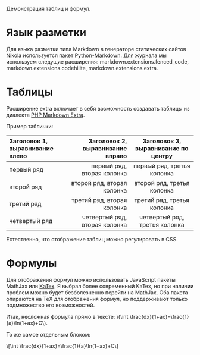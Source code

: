 <!--
.. title: Таблицы и формулы
.. slug: proverka-tablits-i-formul
.. date: 2019-01-24 11:18:57 UTC+03:00
.. tags:
.. category:
.. link:
.. description:
.. type: text
.. has_math: true
-->

Демонстрация таблиц и формул.

<!-- TEASER_END -->

# Язык разметки

Для языка разметки типа Markdown в генераторе статических сайтов [Nikola](getnikola.com)
используется пакет [Python-Markdown](https://python-markdown.github.io). Для журнала мы используем
следущие расширения: markdown.extensions.fenced_code, markdown.extensions.codehilite,
markdown.extensions.extra.

# Таблицы

Расширение extra включает в себя возможность создавать таблицы из диалекта [PHP Markdown
Extra](https://michelf.ca/projects/php-markdown/extra/#table).

Пример таблички:

| Заголовок 1, выравнивание влево | Заголовок 2, выравнивание вправо | Заголовок 3, выравнивание по центру |
|:--------------------------------|---------------------------------:|:-----------------------------------:|
| первый ряд                      |       первый ряд, вторая колонка | первый ряд, третья колонка          |
| второй ряд                      |       второй ряд, вторая колонка | второй ряд, третья колонка          |
| третий ряд                      |       третий ряд, вторая колонка | третий ряд, третья колонка          |
| четвертый ряд                   |    четвертый ряд, вторая колонка | четвертый ряд, третья колонка       |

Естественно, что отображение таблиц можно регулировать в CSS.

# Формулы

Для отображения формул можно использовать JavaScript пакеты MathJax или [KaTex](https://katex.org).
Я выбрал более современный KaTex, но при наличии проблем можно будет безболезненно перейти на
MathJax. Оба пакета опираются на TeX для отображения формул, но поддерживают только подмножество его
возможностей.

Итак, несложная формула прямо в тексте:  \\(\int \frac{dx}{1+ax}=\frac{1}{a}\ln(1+ax)+C\\).

То же самое отдельным блоком:

\\[\int \frac{dx}{1+ax}=\frac{1}{a}\ln(1+ax)+C\\]
